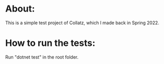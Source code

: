 # About:
This is a simple test project of Collatz, which I made back in Spring 2022. 

# How to run the tests:
Run "dotnet test" in the root folder.
